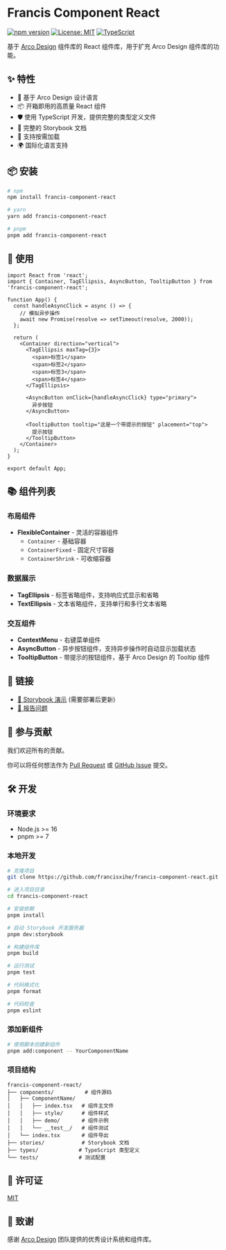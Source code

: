 # Francis Component React

[![npm version](https://badge.fury.io/js/francis-component-react.svg)](https://badge.fury.io/js/francis-component-react)
[![License: MIT](https://img.shields.io/badge/License-MIT-yellow.svg)](https://opensource.org/licenses/MIT)
[![TypeScript](https://img.shields.io/badge/%3C%2F%3E-TypeScript-%230074c1.svg)](http://www.typescriptlang.org/)

基于 [Arco Design](https://arco.design/) 组件库的 React 组件库，用于扩充 Arco Design 组件库的功能。

## ✨ 特性

- 🎨 基于 Arco Design 设计语言
- 📦 开箱即用的高质量 React 组件
- 🛡 使用 TypeScript 开发，提供完整的类型定义文件
- 📖 完整的 Storybook 文档
- 🎯 支持按需加载
- 🌍 国际化语言支持

## 📦 安装

```bash
# npm
npm install francis-component-react

# yarn
yarn add francis-component-react

# pnpm
pnpm add francis-component-react
```

## 🔨 使用

```tsx
import React from 'react';
import { Container, TagEllipsis, AsyncButton, TooltipButton } from 'francis-component-react';

function App() {
  const handleAsyncClick = async () => {
    // 模拟异步操作
    await new Promise(resolve => setTimeout(resolve, 2000));
  };

  return (
    <Container direction="vertical">
      <TagEllipsis maxTag={3}>
        <span>标签1</span>
        <span>标签2</span>
        <span>标签3</span>
        <span>标签4</span>
      </TagEllipsis>
      
      <AsyncButton onClick={handleAsyncClick} type="primary">
        异步按钮
      </AsyncButton>
      
      <TooltipButton tooltip="这是一个带提示的按钮" placement="top">
        提示按钮
      </TooltipButton>
    </Container>
  );
}

export default App;
```

## 📚 组件列表

### 布局组件

- **FlexibleContainer** - 灵活的容器组件
  - `Container` - 基础容器
  - `ContainerFixed` - 固定尺寸容器
  - `ContainerShrink` - 可收缩容器

### 数据展示

- **TagEllipsis** - 标签省略组件，支持响应式显示和省略
- **TextEllipsis** - 文本省略组件，支持单行和多行文本省略

### 交互组件

- **ContextMenu** - 右键菜单组件
- **AsyncButton** - 异步按钮组件，支持异步操作时自动显示加载状态
- **TooltipButton** - 带提示的按钮组件，基于 Arco Design 的 Tooltip 组件

## 🔗 链接

- [🎨 Storybook 演示](https://component-react-smoky.vercel.app/) (需要部署后更新)
- [🐛 报告问题](https://github.com/francisxihe/francis-component-react/issues)

## 🤝 参与贡献

我们欢迎所有的贡献。

你可以将任何想法作为 [Pull Request](https://github.com/francisxihe/francis-component-react/pulls) 或 [GitHub Issue](https://github.com/francisxihe/francis-component-react/issues) 提交。

## 🛠 开发

### 环境要求

- Node.js >= 16
- pnpm >= 7

### 本地开发

```bash
# 克隆项目
git clone https://github.com/francisxihe/francis-component-react.git

# 进入项目目录
cd francis-component-react

# 安装依赖
pnpm install

# 启动 Storybook 开发服务器
pnpm dev:storybook

# 构建组件库
pnpm build

# 运行测试
pnpm test

# 代码格式化
pnpm format

# 代码检查
pnpm eslint
```

### 添加新组件

```bash
# 使用脚本创建新组件
pnpm add:component -- YourComponentName
```

### 项目结构

```
francis-component-react/
├── components/          # 组件源码
│   ├── ComponentName/
│   │   ├── index.tsx   # 组件主文件
│   │   ├── style/      # 组件样式
│   │   ├── demo/       # 组件示例
│   │   └── __test__/   # 组件测试
│   └── index.tsx       # 组件导出
├── stories/            # Storybook 文档
├── types/             # TypeScript 类型定义
└── tests/             # 测试配置
```

## 📄 许可证

[MIT](./LICENSE)

## 🙏 致谢

感谢 [Arco Design](https://arco.design/) 团队提供的优秀设计系统和组件库。
